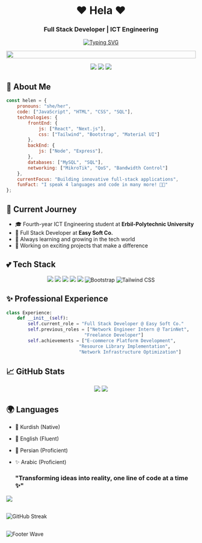 <div align="center">
  
# ❤️ Hela ❤️
### Full Stack Developer | ICT Engineering 

[![Typing SVG](https://readme-typing-svg.herokuapp.com?font=Fira+Code&pause=1000&color=FF69B4&center=true&vCenter=true&width=435&lines=Building+dreams+with+code;Full+Stack+Developer;ICT+Engineering+Student;Tech+Enthusiast)](https://git.io/typing-svg)

<img src="https://i.imgur.com/dBaSKWF.gif" height="20" width="100%">
</div>

<p align="center">
  <img src="https://img.shields.io/badge/Focus-Full%20Stack%20Development-ff69b4?style=for-the-badge" />
  <img src="https://img.shields.io/badge/Languages-5+-ff69b4?style=for-the-badge" />
  <img src="https://img.shields.io/badge/Lives-Massif|Pirmam%20-ff69b4?style=for-the-badge" />
</p>

## 💖 About Me
```javascript
const helen = {
    pronouns: "she/her",
    code: ["JavaScript", "HTML", "CSS", "SQL"],
    technologies: {
        frontEnd: {
            js: ["React", "Next.js"],
            css: ["Tailwind", "Bootstrap", "Material UI"]
        },
        backEnd: {
            js: ["Node", "Express"],
        },
        databases: ["MySQL", "SQL"],
        networking: ["MikroTik", "QoS", "Bandwidth Control"]
    },
    currentFocus: "Building innovative full-stack applications",
    funFact: "I speak 4 languages and code in many more! 👩‍💻"
};
```

## 🎯 Current Journey
- 🎓 Fourth-year ICT Engineering student at **Erbil-Polytechnic University**
- 💼 Full Stack Developer at **Easy Soft Co.**
- 🌱 Always learning and growing in the tech world
- 🚀 Working on exciting projects that make a difference

## 💕 Tech Stack 
<p align="center">
  <img src="https://img.shields.io/badge/React-20232A?style=for-the-badge&logo=react&logoColor=ff69b4" />
  <img src="https://img.shields.io/badge/Next.js-000000?style=for-the-badge&logo=next.js&logoColor=ff69b4" />
  <img src="https://img.shields.io/badge/Node.js-43853D?style=for-the-badge&logo=node.js&logoColor=ff69b4" />
  <img src="https://img.shields.io/badge/JavaScript-F7DF1E?style=for-the-badge&logo=javascript&logoColor=ff69b4" />
  <img src="https://img.shields.io/badge/MySQL-00000F?style=for-the-badge&logo=mysql&logoColor=ff69b4" />
  <img src="https://img.shields.io/badge/Bootstrap-563D7C?style=for-the-badge&logo=bootstrap&logoColor=ff69b4" alt="Bootstrap" />
  <img src="https://img.shields.io/badge/Tailwind_CSS-38B2AC?style=for-the-badge&logo=tailwind-css&logoColor=ff69b4" alt="Tailwind CSS" />
</p>

## ✨ Professional Experience
```python
class Experience:
    def __init__(self):
        self.current_role = "Full Stack Developer @ Easy Soft Co."
        self.previous_roles = ["Network Engineer Intern @ TarinNet",
                             "Freelance Developer"]
        self.achievements = ["E-commerce Platform Development",
                           "Resource Library Implementation",
                           "Network Infrastructure Optimization"]
```


## 📈 GitHub Stats
<div align="center">
  <img src="https://github-readme-stats.vercel.app/api?username=helenhb&show_icons=true&theme=radical" />
  <img src="https://github-readme-streak-stats.herokuapp.com/?user=helenhb&theme=radical" />
</div>

## 🌍 Languages
- 🏡 Kurdish (Native)
- 🌟 English (Fluent)
- 💫 Persian (Proficient)
- ✨ Arabic (Proficient)



  
  ### "Transforming ideas into reality, one line of code at a time ✨"
</div>

<img src="https://capsule-render.vercel.app/api?type=waving&color=ff69b4&height=100&section=footer" />



  <div style="margin: 30px 0;">
      <img src="https://github-readme-streak-stats.herokuapp.com/?user=&theme=radical&hide_border=true" alt="GitHub Streak" />
    </div>
  </div>

  <img src="https://capsule-render.vercel.app/api?type=waving&color=ff69b4&height=100&section=footer" alt="Footer Wave" />
</div>
